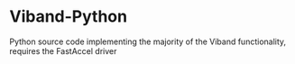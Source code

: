 # Viband-Python
Python source code implementing the majority of the Viband functionality, requires the FastAccel driver
